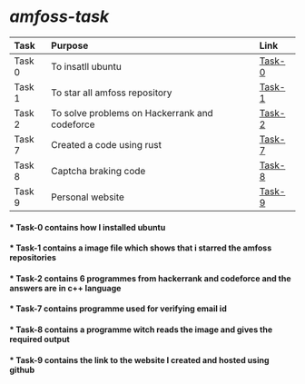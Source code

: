 # ***amfoss-task***
|Task    |Purpose  |     Link|
|:-------|:-------|:-------|
|Task 0  |To insatll ubuntu|[Task-0](https://github.com/Vinayak730/amfoss-task/tree/master/Task-0)|
|Task 1|To star all amfoss repository|[Task-1](https://github.com/Vinayak730/amfoss-task/tree/master/task-1)|
|Task 2|To solve problems on Hackerrank and codeforce|[Task-2](https://github.com/Vinayak730/amfoss-task/tree/master/task-2)|
|Task 7|Created a code using rust|[Task-7](https://github.com/Vinayak730/amfoss-task/blob/master/Task-7/readme.md)|
|Task 8|Captcha braking code|[Task-8](https://github.com/Vinayak730/amfoss-task/tree/master/task-8)|
|Task 9|Personal website|[Task-9](https://github.com/Vinayak730/amfoss-task/tree/master/task-9)|


#### * Task-0 contains how I installed ubuntu
#### * Task-1 contains a image file which shows that i starred the amfoss repositories
#### * Task-2 contains 6 programmes from hackerrank and codeforce and the answers are in c++ language
#### * Task-7 contains programme used for verifying email id
#### * Task-8 contains a programme witch reads the image and gives the required output
#### * Task-9 contains the link to the website I created and hosted using github 
